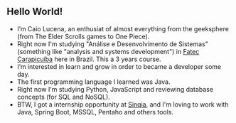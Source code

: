 ## Hello World!

- I’m Caio Lucena, an enthusiat of almost everything from the geeksphere (from The Elder Scrolls games to One Piece).
- Right now I'm studying "Análise e Desenvolvimento de Sistemas" (something like "analysis and systems development")
  in [Fatec Carapicuíba](http://www.fateccarapicuiba.edu.br/) here in Brazil. This a 3 years course.
- I’m interested in learn and grow in order to became a developer some day.
- The first programming language I learned was Java.
- Right now I'm studying Python, JavaScript and reviewing database concepts (for SQL and NoSQL).
- BTW, I got a internship opportunity at [Sinqia](https://sinqia.com.br/), and I'm loving to work with Java, Spring Boot, MSSQL, Pentaho and others tools.
